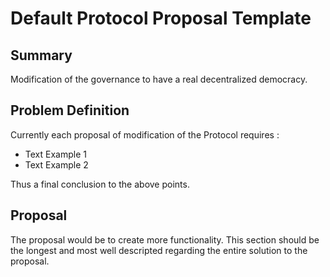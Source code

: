 # Default Protocol Proposal Template

## Summary

Modification of the governance to have a real decentralized democracy.

## Problem Definition

Currently each proposal of modification of the Protocol requires :

- Text Example 1
- Text Example 2

Thus a final conclusion to the above points.

## Proposal

The proposal would be to create more functionality. This section should be the longest and most well descripted regarding the entire solution to the proposal.

